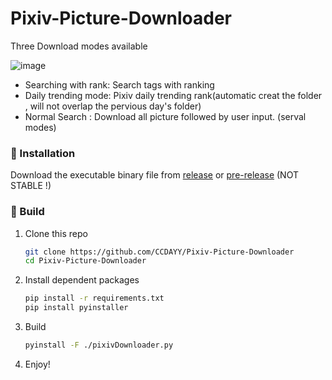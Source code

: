 # Pixiv-Picture-Downloader
Three Download modes available


![image](https://user-images.githubusercontent.com/70998992/199743393-9ae1f2b5-f953-4133-9224-55cbfd5f3884.png)

* Searching with rank: Search tags with ranking
* Daily trending mode: Pixiv daily trending rank(automatic creat the folder , will not overlap the pervious day's folder)
* Normal Search : Download all picture followed by user input. (serval modes)

### 🔧 Installation

Download the executable binary file from [release](https://github.com/CCDAYY/Pixiv-Picture-Downloader/releases/latest) or [pre-release](https://github.com/CCDAYY/Pixiv-Picture-Downloader/releases/dev) (NOT STABLE !)

### 🔧 Build

1. Clone this repo 

    ```bash
    git clone https://github.com/CCDAYY/Pixiv-Picture-Downloader
    cd Pixiv-Picture-Downloader
    ```

2. Install dependent packages
    ```bash
    pip install -r requirements.txt
    pip install pyinstaller
    ```

3. Build

    ```bash
    pyinstall -F ./pixivDownloader.py
    ```

4. Enjoy!
